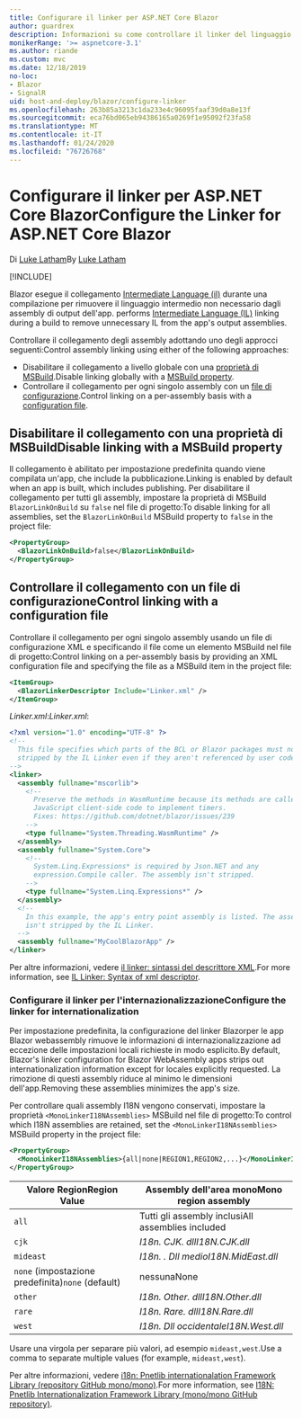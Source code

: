 ```yaml
---
title: Configurare il linker per ASP.NET Core Blazor
author: guardrex
description: Informazioni su come controllare il linker del linguaggio intermedio (IL) quando si compila un'app Blazor.
monikerRange: '>= aspnetcore-3.1'
ms.author: riande
ms.custom: mvc
ms.date: 12/18/2019
no-loc:
- Blazor
- SignalR
uid: host-and-deploy/blazor/configure-linker
ms.openlocfilehash: 263b85a3213c1da233e4c96095faaf39d0a8e13f
ms.sourcegitcommit: eca76bd065eb94386165a0269f1e95092f23fa58
ms.translationtype: MT
ms.contentlocale: it-IT
ms.lasthandoff: 01/24/2020
ms.locfileid: "76726768"
---
```

# <a name="configure-the-linker-for-aspnet-core-opno-locblazor"></a><span data-ttu-id="83405-103">Configurare il linker per ASP.NET Core Blazor</span><span class="sxs-lookup"><span data-stu-id="83405-103">Configure the Linker for ASP.NET Core Blazor</span></span>

<span data-ttu-id="83405-104">Di [Luke Latham](https://github.com/guardrex)</span><span class="sxs-lookup"><span data-stu-id="83405-104">By [Luke Latham](https://github.com/guardrex)</span></span>

[!INCLUDE[](~/includes/blazorwasm-preview-notice.md)]

Blazor<span data-ttu-id="83405-105"> esegue il collegamento [Intermediate Language (il)](/dotnet/standard/managed-code#intermediate-language--execution) durante una compilazione per rimuovere il linguaggio intermedio non necessario dagli assembly di output dell'app.</span><span class="sxs-lookup"><span data-stu-id="83405-105"> performs [Intermediate Language (IL)](/dotnet/standard/managed-code#intermediate-language--execution) linking during a build to remove unnecessary IL from the app's output assemblies.</span></span>

<span data-ttu-id="83405-106">Controllare il collegamento degli assembly adottando uno degli approcci seguenti:</span><span class="sxs-lookup"><span data-stu-id="83405-106">Control assembly linking using either of the following approaches:</span></span>

* <span data-ttu-id="83405-107">Disabilitare il collegamento a livello globale con una [proprietà di MSBuild](#disable-linking-with-a-msbuild-property).</span><span class="sxs-lookup"><span data-stu-id="83405-107">Disable linking globally with a [MSBuild property](#disable-linking-with-a-msbuild-property).</span></span>
* <span data-ttu-id="83405-108">Controllare il collegamento per ogni singolo assembly con un [file di configurazione](#control-linking-with-a-configuration-file).</span><span class="sxs-lookup"><span data-stu-id="83405-108">Control linking on a per-assembly basis with a [configuration file](#control-linking-with-a-configuration-file).</span></span>

## <a name="disable-linking-with-a-msbuild-property"></a><span data-ttu-id="83405-109">Disabilitare il collegamento con una proprietà di MSBuild</span><span class="sxs-lookup"><span data-stu-id="83405-109">Disable linking with a MSBuild property</span></span>

<span data-ttu-id="83405-110">Il collegamento è abilitato per impostazione predefinita quando viene compilata un'app, che include la pubblicazione.</span><span class="sxs-lookup"><span data-stu-id="83405-110">Linking is enabled by default when an app is built, which includes publishing.</span></span> <span data-ttu-id="83405-111">Per disabilitare il collegamento per tutti gli assembly, impostare la proprietà di MSBuild `BlazorLinkOnBuild` su `false` nel file di progetto:</span><span class="sxs-lookup"><span data-stu-id="83405-111">To disable linking for all assemblies, set the `BlazorLinkOnBuild` MSBuild property to `false` in the project file:</span></span>

```xml
<PropertyGroup>
  <BlazorLinkOnBuild>false</BlazorLinkOnBuild>
</PropertyGroup>
```

## <a name="control-linking-with-a-configuration-file"></a><span data-ttu-id="83405-112">Controllare il collegamento con un file di configurazione</span><span class="sxs-lookup"><span data-stu-id="83405-112">Control linking with a configuration file</span></span>

<span data-ttu-id="83405-113">Controllare il collegamento per ogni singolo assembly usando un file di configurazione XML e specificando il file come un elemento MSBuild nel file di progetto:</span><span class="sxs-lookup"><span data-stu-id="83405-113">Control linking on a per-assembly basis by providing an XML configuration file and specifying the file as a MSBuild item in the project file:</span></span>

```xml
<ItemGroup>
  <BlazorLinkerDescriptor Include="Linker.xml" />
</ItemGroup>
```

<span data-ttu-id="83405-114">*Linker.xml*:</span><span class="sxs-lookup"><span data-stu-id="83405-114">*Linker.xml*:</span></span>

```xml
<?xml version="1.0" encoding="UTF-8" ?>
<!--
  This file specifies which parts of the BCL or Blazor packages must not be
  stripped by the IL Linker even if they aren't referenced by user code.
-->
<linker>
  <assembly fullname="mscorlib">
    <!--
      Preserve the methods in WasmRuntime because its methods are called by 
      JavaScript client-side code to implement timers.
      Fixes: https://github.com/dotnet/blazor/issues/239
    -->
    <type fullname="System.Threading.WasmRuntime" />
  </assembly>
  <assembly fullname="System.Core">
    <!--
      System.Linq.Expressions* is required by Json.NET and any 
      expression.Compile caller. The assembly isn't stripped.
    -->
    <type fullname="System.Linq.Expressions*" />
  </assembly>
  <!--
    In this example, the app's entry point assembly is listed. The assembly
    isn't stripped by the IL Linker.
  -->
  <assembly fullname="MyCoolBlazorApp" />
</linker>
```

<span data-ttu-id="83405-115">Per altre informazioni, vedere [il linker: sintassi del descrittore XML](https://github.com/mono/linker/blob/master/src/linker/README.md#syntax-of-xml-descriptor).</span><span class="sxs-lookup"><span data-stu-id="83405-115">For more information, see [IL Linker: Syntax of xml descriptor](https://github.com/mono/linker/blob/master/src/linker/README.md#syntax-of-xml-descriptor).</span></span>

### <a name="configure-the-linker-for-internationalization"></a><span data-ttu-id="83405-116">Configurare il linker per l'internazionalizzazione</span><span class="sxs-lookup"><span data-stu-id="83405-116">Configure the linker for internationalization</span></span>

<span data-ttu-id="83405-117">Per impostazione predefinita, la configurazione del linker Blazorper le app Blazor webassembly rimuove le informazioni di internazionalizzazione ad eccezione delle impostazioni locali richieste in modo esplicito.</span><span class="sxs-lookup"><span data-stu-id="83405-117">By default, Blazor's linker configuration for Blazor WebAssembly apps strips out internationalization information except for locales explicitly requested.</span></span> <span data-ttu-id="83405-118">La rimozione di questi assembly riduce al minimo le dimensioni dell'app.</span><span class="sxs-lookup"><span data-stu-id="83405-118">Removing these assemblies minimizes the app's size.</span></span>

<span data-ttu-id="83405-119">Per controllare quali assembly I18N vengono conservati, impostare la proprietà `<MonoLinkerI18NAssemblies>` MSBuild nel file di progetto:</span><span class="sxs-lookup"><span data-stu-id="83405-119">To control which I18N assemblies are retained, set the `<MonoLinkerI18NAssemblies>` MSBuild property in the project file:</span></span>

```xml
<PropertyGroup>
  <MonoLinkerI18NAssemblies>{all|none|REGION1,REGION2,...}</MonoLinkerI18NAssemblies>
</PropertyGroup>
```

| <span data-ttu-id="83405-120">Valore Region</span><span class="sxs-lookup"><span data-stu-id="83405-120">Region Value</span></span>     | <span data-ttu-id="83405-121">Assembly dell'area mono</span><span class="sxs-lookup"><span data-stu-id="83405-121">Mono region assembly</span></span>    |
| ---------------- | ----------------------- |
| `all`            | <span data-ttu-id="83405-122">Tutti gli assembly inclusi</span><span class="sxs-lookup"><span data-stu-id="83405-122">All assemblies included</span></span> |
| `cjk`            | <span data-ttu-id="83405-123">*I18n. CJK. dll*</span><span class="sxs-lookup"><span data-stu-id="83405-123">*I18N.CJK.dll*</span></span>          |
| `mideast`        | <span data-ttu-id="83405-124">*I18n. . Dll medio*</span><span class="sxs-lookup"><span data-stu-id="83405-124">*I18N.MidEast.dll*</span></span>      |
| <span data-ttu-id="83405-125">`none` (impostazione predefinita)</span><span class="sxs-lookup"><span data-stu-id="83405-125">`none` (default)</span></span> | <span data-ttu-id="83405-126">nessuna</span><span class="sxs-lookup"><span data-stu-id="83405-126">None</span></span>                    |
| `other`          | <span data-ttu-id="83405-127">*I18n. Other. dll*</span><span class="sxs-lookup"><span data-stu-id="83405-127">*I18N.Other.dll*</span></span>        |
| `rare`           | <span data-ttu-id="83405-128">*I18n. Rare. dll*</span><span class="sxs-lookup"><span data-stu-id="83405-128">*I18N.Rare.dll*</span></span>         |
| `west`           | <span data-ttu-id="83405-129">*I18n. Dll occidentale*</span><span class="sxs-lookup"><span data-stu-id="83405-129">*I18N.West.dll*</span></span>         |

<span data-ttu-id="83405-130">Usare una virgola per separare più valori, ad esempio `mideast,west`.</span><span class="sxs-lookup"><span data-stu-id="83405-130">Use a comma to separate multiple values (for example, `mideast,west`).</span></span>

<span data-ttu-id="83405-131">Per altre informazioni, vedere [i18n: Pnetlib internationalation Framework Library (repository GitHub mono/mono)](https://github.com/mono/mono/tree/master/mcs/class/I18N).</span><span class="sxs-lookup"><span data-stu-id="83405-131">For more information, see [I18N: Pnetlib Internationalization Framework Library (mono/mono GitHub repository)](https://github.com/mono/mono/tree/master/mcs/class/I18N).</span></span>

